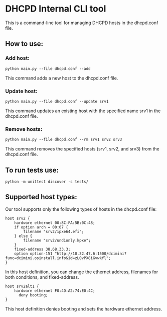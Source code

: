 # DHCPD Internal CLI tool
This is a command-line tool for managing DHCPD hosts in the dhcpd.conf file.


## How to use:
### Add host:
```shell
python main.py --file dhcpd.conf --add
```
This command adds a new host to the dhcpd.conf file.

### Update host:
```shell
python main.py --file dhcpd.conf --update srv1
```
This command updates an existing host with the specified name srv1 in the dhcpd.conf file.

### Remove hosts:
```shell
python main.py --file dhcpd.conf --rm srv1 srv2 srv3
```
This command removes the specified hosts (srv1, srv2, and srv3) from the dhcpd.conf file.

## To run tests use:
```shell
python -m unittest discover -s tests/
```

## Supported host types:
Our tool supports only the following types of hosts in the dhcpd.conf file:
```shell
host srv2 {
    hardware ethernet 00:8C:FA:5B:0C:48;
	if option arch = 00:07 {
        filename "srv2/ipxe64.efi";
    } else {
        filename "srv2/undionly.kpxe";
    }
    fixed-address 38.68.33.3;
    option option-151 "http://10.32.47.6:1500/dcimini?func=dcimini.osinstall.info&id=zL0vPX8iGvwkfl";
}
```
In this host definition, you can change the ethernet address, filenames for both conditions, and fixed-address.
```shell
host srv2alt1 {
    hardware ethernet F0:4D:A2:74:E0:4C;
      deny booting;
}
```
This host definition denies booting and sets the hardware ethernet address.

